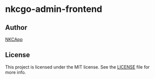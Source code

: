 # nkcgo-admin-frontend


## Author

[NKCApp](http://nkcapp.com)

## License

This project is licensed under the MIT license. See the [LICENSE](LICENSE.txt) file for more info.
